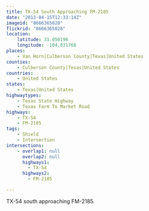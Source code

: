 ```yaml
---
title: TX-54 South Approaching FM-2185
date: "2013-04-15T12:33:14Z"
imageid: "8666365828"
flickrid: "8666365828"
location:
    latitude: 31.050196
    longitude: -104.831768
places:
    - Van Horn|Culberson County|Texas|United States
counties:
    - Culberson County|Texas|United States
countries:
    - United States
states:
    - Texas|United States
highwaytypes:
    - Texas State Highway
    - Texas Farm To Market Road
highways:
    - TX-54
    - FM-2185
tags:
    - Shield
    - Intersection
intersections:
    - overlap1: null
      overlap2: null
      highways1:
        - TX-54
      highways2:
        - FM-2185

---
```

TX-54 south approaching FM-2185.